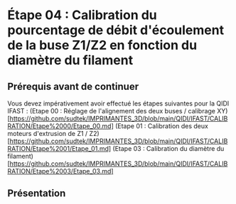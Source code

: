 # Étape 04 : Calibration du pourcentage de débit d'écoulement de la buse Z1/Z2 en fonction du diamètre du filament

## Prérequis avant de continuer
Vous devez impérativement avoir effectué les étapes suivantes pour la QIDI IFAST : 
(Etape 00 : Réglage de l'alignement des deux buses / calibrage XY)[https://github.com/sudtek/IMPRIMANTES_3D/blob/main/QIDI/IFAST/CALIBRATION/Etape%2000/Etape_00.md]
(Etape 01 : Calibration des deux moteurs d'extrusion de Z1 / Z2)[https://github.com/sudtek/IMPRIMANTES_3D/blob/main/QIDI/IFAST/CALIBRATION/Etape%2001/Etape_01.md]
(Etape 03 : Calibration du diamètre du filament)[https://github.com/sudtek/IMPRIMANTES_3D/blob/main/QIDI/IFAST/CALIBRATION/Etape%2003/Etape_03.md]

## Présentation
